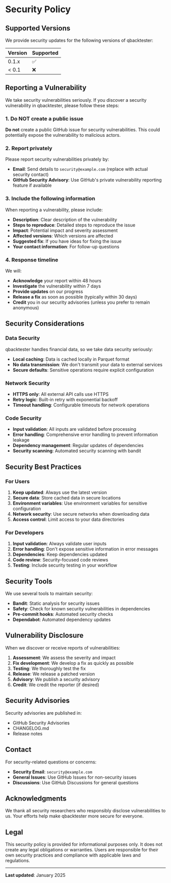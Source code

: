 # Security Policy

## Supported Versions

We provide security updates for the following versions of qbacktester:

| Version | Supported          |
| ------- | ------------------ |
| 0.1.x   | :white_check_mark: |
| < 0.1   | :x:                |

## Reporting a Vulnerability

We take security vulnerabilities seriously. If you discover a security vulnerability in qbacktester, please follow these steps:

### 1. Do NOT create a public issue

**Do not** create a public GitHub issue for security vulnerabilities. This could potentially expose the vulnerability to malicious actors.

### 2. Report privately

Please report security vulnerabilities privately by:

- **Email**: Send details to `security@example.com` (replace with actual security contact)
- **GitHub Security Advisory**: Use GitHub's private vulnerability reporting feature if available

### 3. Include the following information

When reporting a vulnerability, please include:

- **Description**: Clear description of the vulnerability
- **Steps to reproduce**: Detailed steps to reproduce the issue
- **Impact**: Potential impact and severity assessment
- **Affected versions**: Which versions are affected
- **Suggested fix**: If you have ideas for fixing the issue
- **Your contact information**: For follow-up questions

### 4. Response timeline

We will:

- **Acknowledge** your report within 48 hours
- **Investigate** the vulnerability within 7 days
- **Provide updates** on our progress
- **Release a fix** as soon as possible (typically within 30 days)
- **Credit** you in our security advisories (unless you prefer to remain anonymous)

## Security Considerations

### Data Security

qbacktester handles financial data, so we take data security seriously:

- **Local caching**: Data is cached locally in Parquet format
- **No data transmission**: We don't transmit your data to external services
- **Secure defaults**: Sensitive operations require explicit configuration

### Network Security

- **HTTPS only**: All external API calls use HTTPS
- **Retry logic**: Built-in retry with exponential backoff
- **Timeout handling**: Configurable timeouts for network operations

### Code Security

- **Input validation**: All inputs are validated before processing
- **Error handling**: Comprehensive error handling to prevent information leakage
- **Dependency management**: Regular updates of dependencies
- **Security scanning**: Automated security scanning with bandit

## Security Best Practices

### For Users

1. **Keep updated**: Always use the latest version
2. **Secure data**: Store cached data in secure locations
3. **Environment variables**: Use environment variables for sensitive configuration
4. **Network security**: Use secure networks when downloading data
5. **Access control**: Limit access to your data directories

### For Developers

1. **Input validation**: Always validate user inputs
2. **Error handling**: Don't expose sensitive information in error messages
3. **Dependencies**: Keep dependencies updated
4. **Code review**: Security-focused code reviews
5. **Testing**: Include security testing in your workflow

## Security Tools

We use several tools to maintain security:

- **Bandit**: Static analysis for security issues
- **Safety**: Check for known security vulnerabilities in dependencies
- **Pre-commit hooks**: Automated security checks
- **Dependabot**: Automated dependency updates

## Vulnerability Disclosure

When we discover or receive reports of vulnerabilities:

1. **Assessment**: We assess the severity and impact
2. **Fix development**: We develop a fix as quickly as possible
3. **Testing**: We thoroughly test the fix
4. **Release**: We release a patched version
5. **Advisory**: We publish a security advisory
6. **Credit**: We credit the reporter (if desired)

## Security Advisories

Security advisories are published in:

- GitHub Security Advisories
- CHANGELOG.md
- Release notes

## Contact

For security-related questions or concerns:

- **Security Email**: `security@example.com`
- **General Issues**: Use GitHub Issues for non-security issues
- **Discussions**: Use GitHub Discussions for general questions

## Acknowledgments

We thank all security researchers who responsibly disclose vulnerabilities to us. Your efforts help make qbacktester more secure for everyone.

## Legal

This security policy is provided for informational purposes only. It does not create any legal obligations or warranties. Users are responsible for their own security practices and compliance with applicable laws and regulations.

---

**Last updated**: January 2025

